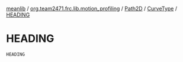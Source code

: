 [meanlib](../../../index.md) / [org.team2471.frc.lib.motion_profiling](../../index.md) / [Path2D](../index.md) / [CurveType](index.md) / [HEADING](./-h-e-a-d-i-n-g.md)

# HEADING

`HEADING`